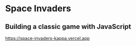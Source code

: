 # Space Invaders
## Building a classic game with JavaScript
https://space-invaders-kappa.vercel.app
